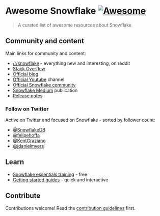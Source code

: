 # Awesome Snowflake [![Awesome](https://awesome.re/badge.svg)](https://awesome.re)

> A curated list of awesome resources about Snowflake

## Community and content

Main links for community and content:

- [/r/snowflake](https://reddit.com/r/snowflake) - everything new and interesting, on reddit
- [Stack Overflow](https://stackoverflow.com/questions/tagged/snowflake-cloud-data-platform)
- [Official blog](https://www.snowflake.com/blog/)
- [Official Youtube](https://www.youtube.com/user/snowflakecomputing) channel
- [Official Snowflake community](https://community.snowflake.com/s/)
- [Snowflake Medium](https://medium.com/snowflake/) publication
- [Release notes](https://docs.snowflake.com/en/release-notes.html)


### Follow on Twitter

Active on Twitter and focused on Snowflake - sorted by follower count:

- [@SnowflakeDB](https://twitter.com/snowflakedb)
- [@felipehoffa](https://twitter.com/felipehoffa)
- [@KentGraziano](https://twitter.com/KentGraziano)
- [@jdanielmyers](https://twitter.com/jdanielmyers)

## Learn

- [Snowflake essentials training](https://www.snowflake.com/snowflake-essentials-training/) - free
- [Getting started guides](https://guides.snowflake.com/) - quick and interactive



## Contribute

Contributions welcome! Read the [contribution guidelines](contributing.md) first.
